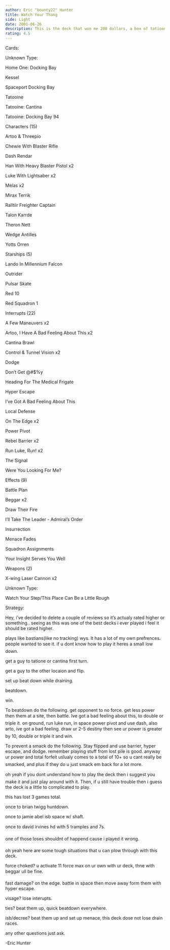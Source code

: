 ```yaml
---
author: Eric "bounty22" Hunter
title: Watch Your Thang
side: Light
date: 2001-06-26
description: This is the deck that won me 200 dollars, a box of tatioone, and a sheet of relfections. and some locals!
rating: 4.5
---
```

Cards: 

 
Unknown Type:
Home One: Docking Bay 
Kessel 
Spaceport Docking Bay 
Tatooine 
Tatooine: Cantina 
Tatooine: Docking Bay 94 

Characters (15)
Artoo & Threepio 
Chewie With Blaster Rifle 
Dash Rendar 
Han With Heavy Blaster Pistol  x2
Luke With Lightsaber  x2
Melas  x2
Mirax Terrik 
Ralltiir Freighter Captain 
Talon Karrde 
Theron Nett 
Wedge Antilles 
Yotts Orren 

Starships (5)
Lando In Millennium Falcon 
Outrider 
Pulsar Skate 
Red 10 
Red Squadron 1 

Interrupts (22)
A Few Maneuvers  x2
Artoo, I Have A Bad Feeling About This  x2
Cantina Brawl 
Control & Tunnel Vision  x2
Dodge 
Don’t Get @#$%y 
Heading For The Medical Frigate 
Hyper Escape 
I’ve Got A Bad Feeling About This 
Local Defense 
On The Edge  x2
Power Pivot 
Rebel Barrier  x2
Run Luke, Run!  x2
The Signal 
Were You Looking For Me? 

Effects (9)
Battle Plan 
Beggar  x2
Draw Their Fire 
I’ll Take The Leader - Admiral’s Order 
Insurrection 
Menace Fades 
Squadron Assignments 
Your Insight Serves You Well 

Weapons (2)
X-wing Laser Cannon  x2

Unknown Type:
Watch Your Step/This Place Can Be a Little Rough 


Strategy: 

Hey, i’ve decided to delete a couple of reviews so it’s actualy rated higher or something.. seeing as this was one of the best decks i ever played i feel it should be rated higher.

plays like bastians(like no tracking) wys. It has a lot of my own prefrences. people wanted to see it. if u dont know how to play it heres a small low down.

get a guy to tatione or cantina first turn.
get a guy to the other locaion and flip.
set up beat down while draining.
beatdown.
win.

To beatdown do the following. get opponent to no force. get less power then them at a site, then battle. Ive got a bad feeling about this, to double or triple it. on ground, run luke run, in space power pivot and use dash, also arto, ive got a bad feeling. draw ur 2-5 destiny then see ur power is greater by 10, double or triple it and win.

To prevent a smack do the following. Stay flipped and use barrier, hyper escape, and dodge. remember playing stuff from lost pile is good. anyway ur power and total forfeit uslualy comes to a total of 10+ so u cant really be smacked, and plus if they do u just smack em back for a lot more.

oh yeah if you dont understand how to play the deck then i suggest you make it and just play around with it. Then, if u still have trouble then i guess the deck is a little to complicated to play.

this has lost 3 games total. 
once to brian twigg huntdown.
once to jamie abel isb space w/ shaft.
once to david irvines hd with 5 tramples and 7s.
one of those loses shouldnt of happend cause i played it wrong.

oh yeah here are some tough situations that u can plow through with this deck.

force choked? u activate 11 force max on ur own with ur deck, thne with beggar ull be fine.
fast damage? on the edge. battle in space then move away form them with hyper escape.
visage? lose interupts.
ties? beat them up, quick beatdown everywhere.
isb/decree? beat them up and set up menace, this deck dose not lose drain races.

any other questions just ask.

-Eric Hunter       